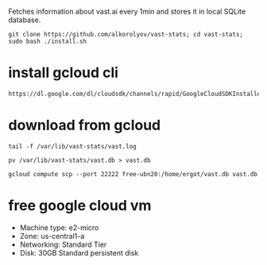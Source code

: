 Fetches information about vast.ai every 1min and stores it in local SQLite database.

```
git clone https://github.com/alkorolyov/vast-stats; cd vast-stats; sudo bash ./install.sh
```


[//]: # (curl -sSL https://raw.githubusercontent.com/alkorolyov/vast-stats/master/install -o install; sudo python3 install)

[//]: # (sudo -u vast curl -sSL https://raw.githubusercontent.com/alkorolyov/vast-stats/master/src/utils.py -o /var/lib/vast-stats/src/utils.py)

[//]: # (sudo -u vast curl -sSL https://raw.githubusercontent.com/alkorolyov/vast-stats/master/main.py -o /var/lib/vast-stats/main.py)

# install gcloud cli
```
https://dl.google.com/dl/cloudsdk/channels/rapid/GoogleCloudSDKInstaller.exe
```

# download from gcloud

[//]: # (gcloud compute scp {vm_instance_name}:/var/lib/vast-stats/vast.db vast.db)

```
tail -f /var/lib/vast-stats/vast.log
```

```
pv /var/lib/vast-stats/vast.db > vast.db
```

```
gcloud compute scp --port 22222 free-ubn20:/home/ergot/vast.db vast.db
```


# free google cloud vm
* Machine type: e2-micro
* Zone: us-central1-a
* Networking: Standard Tier
* Disk: 30GB Standard persistent disk
